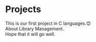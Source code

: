# Projects
This is our first project in C languages.😊
<br>About Library Management.
<br>Hope that it will go well.
